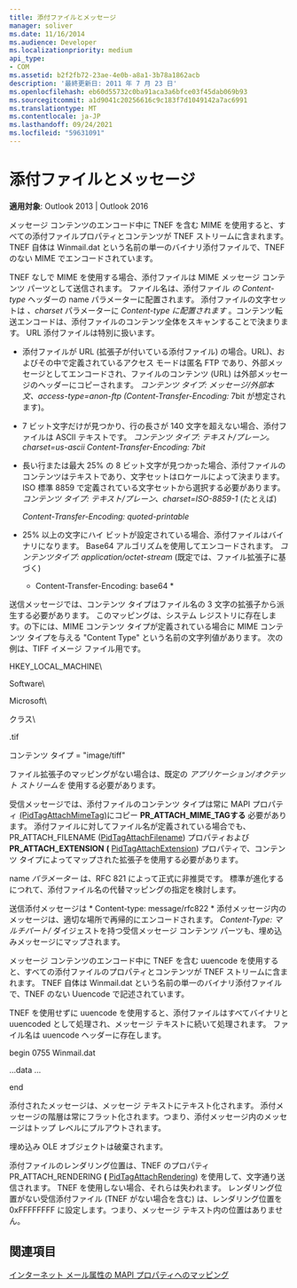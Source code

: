 ```yaml
---
title: 添付ファイルとメッセージ
manager: soliver
ms.date: 11/16/2014
ms.audience: Developer
ms.localizationpriority: medium
api_type:
- COM
ms.assetid: b2f2fb72-23ae-4e0b-a8a1-3b78a1862acb
description: '最終更新日: 2011 年 7 月 23 日'
ms.openlocfilehash: eb60d55732c0ba91aca3a6bfce03f45dab069b93
ms.sourcegitcommit: a1d9041c20256616c9c183f7d1049142a7ac6991
ms.translationtype: MT
ms.contentlocale: ja-JP
ms.lasthandoff: 09/24/2021
ms.locfileid: "59631091"
---
```

# <a name="attached-files-and-messages"></a>添付ファイルとメッセージ

  
  
**適用対象**: Outlook 2013 | Outlook 2016 
  
メッセージ コンテンツのエンコード中に TNEF を含む MIME を使用すると、すべての添付ファイルプロパティとコンテンツが TNEF ストリームに含まれます。 TNEF 自体は Winmail.dat という名前の単一のバイナリ添付ファイルで、TNEF のない MIME でエンコードされています。 
  
TNEF なしで MIME を使用する場合、添付ファイルは MIME メッセージ コンテンツ パーツとして送信されます。 ファイル名は、添付ファイル  *の*  *Content-type*  ヘッダーの name パラメーターに配置されます。 添付ファイルの文字セットは  *、charset*  パラメーターに  *Content-type に配置されます*  。コンテンツ転送エンコードは、添付ファイルのコンテンツ全体をスキャンすることで決まります。 URL 添付ファイルは特別に扱います。 
  
- 添付ファイルが URL (拡張子が付いている添付ファイル) の場合。URL)、およびその中で定義されているアクセス モードは匿名 FTP であり、外部メッセージとしてエンコードされ、ファイルのコンテンツ (URL) は外部メッセージのヘッダーにコピーされます。 *コンテンツ タイプ: メッセージ/外部本文、access-type=anon-ftp (Content-Transfer-Encoding:*  7bit が想定されます)。 
    
- 7 ビット文字だけが見つかり、行の長さが 140 文字を超えない場合、添付ファイルは ASCII テキストです。 *コンテンツ タイプ: テキスト/プレーン。charset=us-ascii Content-Transfer-Encoding: 7bit* 
    
- 長い行または最大 25% の 8 ビット文字が見つかった場合、添付ファイルのコンテンツはテキストであり、文字セットはロケールによって決まります。 ISO 標準 8859 で定義されている文字セットから選択する必要があります。 *コンテンツ タイプ: テキスト/プレーン、charset=ISO-8859-1*  (たとえば) 
    
     *Content-Transfer-Encoding: quoted-printable* 
    
- 25% 以上の文字にハイ ビットが設定されている場合、添付ファイルはバイナリになります。 Base64 アルゴリズムを使用してエンコードされます。 *コンテンツタイプ: application/octet-stream*  (既定では、ファイル拡張子に基づく) 
    
     * Content-Transfer-Encoding: base64 * 
    
送信メッセージでは、コンテンツ タイプはファイル名の 3 文字の拡張子から派生する必要があります。 このマッピングは、システム レジストリに存在します。の下には、MIME コンテンツ タイプが定義されている場合に MIME コンテンツ タイプを与える "Content Type" という名前の文字列値があります。 次の例は、TIFF イメージ ファイル用です。
  
HKEY_LOCAL_MACHINE\
  
Software\
  
Microsoft\
  
クラス\
  
.tif
  
コンテンツ タイプ = "image/tiff"
  
ファイル拡張子のマッピングがない場合は、既定の  *アプリケーション/オクテット ストリームを*  使用する必要があります。 
  
受信メッセージでは、添付ファイルのコンテンツ タイプは常に MAPI プロパティ [(PidTagAttachMimeTag)](pidtagattachmimetag-canonical-property.md)にコピー **PR_ATTACH_MIME_TAGする** 必要があります。 添付ファイルに対してファイル名が定義されている場合でも、PR_ATTACH_FILENAME ([PidTagAttachFilename](pidtagattachfilename-canonical-property.md)) プロパティおよび **PR_ATTACH_EXTENSION** **(** [PidTagAttachExtension](pidtagattachextension-canonical-property.md)) プロパティで、コンテンツ タイプによってマップされた拡張子を使用する必要があります。
  
name  *パラメーター*  は、RFC 821 によって正式に非推奨です。 標準が進化するにつれて、添付ファイル名の代替マッピングの指定を検討します。 
  
送信添付メッセージは * Content-type: message/rfc822 * 添付メッセージ内のメッセージは、適切な場所で再帰的にエンコードされます。 *Content-Type: マルチパート/* ダイジェストを持つ受信メッセージ コンテンツ パーツも、埋め込みメッセージにマップされます。 
  
メッセージ コンテンツのエンコード中に TNEF を含む uuencode を使用すると、すべての添付ファイルのプロパティとコンテンツが TNEF ストリームに含まれます。 TNEF 自体は Winmail.dat という名前の単一のバイナリ添付ファイルで、TNEF のない Uuencode で記述されています。
  
TNEF を使用せずに uuencode を使用すると、添付ファイルはすべてバイナリと uuencoded として処理され、メッセージ テキストに続いて処理されます。 ファイル名は uuencode ヘッダーに存在します。
  
 begin 0755 Winmail.dat 
  
 ...data ... 
  
 end 
  
添付されたメッセージは、メッセージ テキストにテキスト化されます。 添付メッセージの階層は常にフラット化されます。つまり、添付メッセージ内のメッセージはトップ レベルにプルアウトされます。
  
埋め込み OLE オブジェクトは破棄されます。
  
添付ファイルのレンダリング位置は、TNEF のプロパティ PR_ATTACH_RENDERING **(** [PidTagAttachRendering](pidtagattachrendering-canonical-property.md)) を使用して、文字通り送信されます。 TNEF を使用しない場合、それらは失われます。 レンダリング位置がない受信添付ファイル (TNEF がない場合を含む) は、レンダリング位置を 0xFFFFFFFF に設定します。つまり、メッセージ テキスト内の位置はありません。
  
## <a name="see-also"></a>関連項目



[インターネット メール属性の MAPI プロパティへのマッピング](mapping-of-internet-mail-attributes-to-mapi-properties.md)

